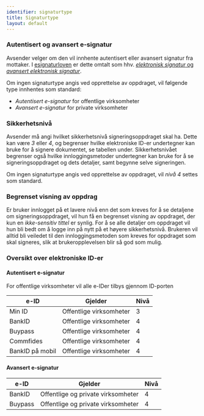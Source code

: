 ```yaml
---
identifier: signaturtype
title: Signaturtype
layout: default
---
```


### Autentisert og avansert e-signatur
Avsender velger om den vil innhente autentisert eller avansert signatur fra mottaker. I [esignaturloven](https://lovdata.no/dokument/NL/lov/2001-06-15-81) er dette omtalt som hhv. [_elektronisk signatur_ og _avansert elektronisk signatur_](https://lovdata.no/lov/2001-06-15-81/§3).

Om ingen signaturtype angis ved opprettelse av oppdraget, vil følgende type innhentes som standard:

- _Autentisert e-signatur_ for offentlige virksomheter
- _Avansert e-signatur_ for private virksomheter

### Sikkerhetsnivå
Avsender må angi hvilket sikkerhetsnivå signeringsoppdraget skal ha. Dette kan være _3_ eller _4_, og begrenser hvilke elektroniske ID-er undertegner kan bruke for å signere dokumentet, se tabellen under. Sikkerhetsnivået begrenser også hvilke innloggingsmetoder undertegner kan bruke for å se signeringsoppdraget og dets detaljer, samt begynne selve signeringen.

Om ingen signaturtype angis ved opprettelse av oppdraget, vil _nivå 4_ settes som standard.

### Begrenset visning av oppdrag
Er bruker innlogget på et lavere nivå enn det som kreves for å se detaljene om signeringsoppdraget, vil hun få en begrenset visning av oppdraget, der kun en _ikke-sensitiv tittel_ er synlig. For å se alle detaljer om oppdraget vil hun bli bedt om å logge inn på nytt på et høyere sikkerhetsnivå. Brukeren vil alltid bli veiledet til den innloggingsmetoden som kreves for oppdraget som skal signeres, slik at brukeropplevelsen blir så god som mulig.

### Oversikt over elektroniske ID-er

#### Autentisert e-signatur

For offentlige virksomheter vil alle e-IDer tilbys gjennom ID-porten

| e-ID | Gjelder | Nivå |
| ---               | ---     | ---  |
| Min ID            | Offentlige virksomheter | 3 |
| BankID            | Offentlige virksomheter | 4 |
| Buypass           | Offentlige virksomheter | 4 |
| Commfides         | Offentlige virksomheter | 4 |
| BankID på mobil   | Offentlige virksomheter | 4 |

#### Avansert e-signatur

| e-ID | Gjelder | Nivå |
| ---               | ---     | ---  |
| BankID            | Offentlige og private virksomheter | 4 |
| Buypass           | Offentlige og private virksomheter | 4 |
